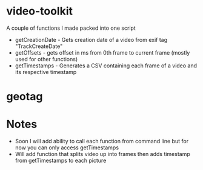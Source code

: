 # video-toolkit
A couple of functions I made packed into one script
 - getCreationDate - Gets creation date of a video from exif tag "TrackCreateDate"
 - getOffsets - gets offset in ms from 0th frame to current frame (mostly used for other functions)
 - getTimestamps - Generates a CSV containing each frame of a video and its respective timestamp

# geotag


# Notes
- Soon I will add ability to call each function from command line but for now you can only access getTimestamps
- Will add function that splits video up into frames then adds timestamp from getTimestamps to each picture
  
